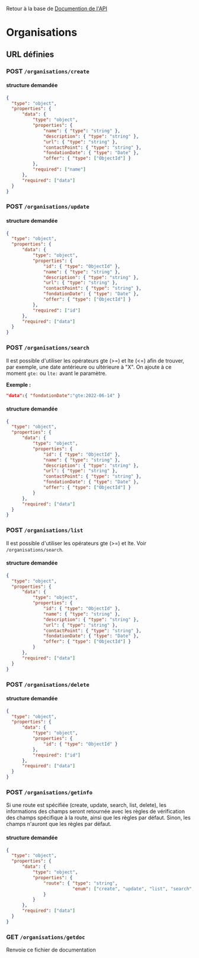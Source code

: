 Retour à la base de [Documention de l'API](documentation-api.md)

# Organisations

## URL définies

### POST `/organisations/create`

#### structure demandée
```json
{
  "type": "object",
  "properties": {
      "data": {
          "type": "object",
          "properties": {
              "name": { "type": "string" },
              "description": { "type": "string" },
              "url": { "type": "string" },
              "contactPoint": { "type": "string" },
              "fondationDate": { "type": "Date" },
              "offer": { "type": ["ObjectId"] }
          },
          "required": ["name"]
      },
      "required": ["data"]
  }
}
```

### POST `/organisations/update`

#### structure demandée
```json
{
  "type": "object",
  "properties": {
      "data": {
          "type": "object",
          "properties": {
              "id": { "type": "ObjectId" },
              "name": { "type": "string" },
              "description": { "type": "string" },
              "url": { "type": "string" },
              "contactPoint": { "type": "string" },
              "fondationDate": { "type": "Date" },
              "offer": { "type": ["ObjectId"] }
          },
          "required": ["id"]
      },
      "required": ["data"]
  }
}
```


### POST `/organisations/search`
Il est possible d'utiliser les opérateurs gte (>=) et lte (<=) afin de trouver, par exemple, une date antérieure ou ultérieure à "X". On ajoute à ce moment `gte:` ou `lte:` avant le paramètre.

**Exemple :**
```json 
"data":{ "fondationDate":"gte:2022-06-14" }
```
#### structure demandée
```json
{
  "type": "object",
  "properties": {
      "data": {
          "type": "object",
          "properties": {
              "id": { "type": "ObjectId" },
              "name": { "type": "string" },
              "description": { "type": "string" },
              "url": { "type": "string" },
              "contactPoint": { "type": "string" },
              "fondationDate": { "type": "Date" },
              "offer": { "type": ["ObjectId"] }
          }
      },
      "required": ["data"]
  }
}
```

### POST `/organisations/list`
Il est possible d'utiliser les opérateurs gte (>=) et lte. Voir `/organisations/search`.
#### structure demandée
```json
{
  "type": "object",
  "properties": {
      "data": {
          "type": "object",
          "properties": {
              "id": { "type": "ObjectId" },
              "name": { "type": "string" },
              "description": { "type": "string" },
              "url": { "type": "string" },
              "contactPoint": { "type": "string" },
              "fondationDate": { "type": "Date" },
              "offer": { "type": ["ObjectId"] }
          }
      },
      "required": ["data"]
  }
}
```

### POST `/organisations/delete`
#### structure demandée
```json
{
  "type": "object",
  "properties": {
      "data": {
          "type": "object",
          "properties": {
              "id": { "type": "ObjectId" }
          },
          "required": ["id"]
      },
      "required": ["data"]
  }
}
```

### POST `/organisations/getinfo`

Si une route est spécifiée (create, update, search, list, delete), les informations des champs seront retournée avec les règles de vérification des champs spécifique à la route, ainsi que les règles par défaut.
Sinon, les champs n'auront que les règles par défaut.

#### structure demandée
```json
{
  "type": "object",
  "properties": {
      "data": {
          "type": "object",
          "properties": {
              "route": { "type": "string",
                         "enum": ["create", "update", "list", "search", "delete"]
              }
          }
      },
      "required": ["data"]
  }
}
```

### GET `/organisations/getdoc`
Renvoie ce fichier de documentation